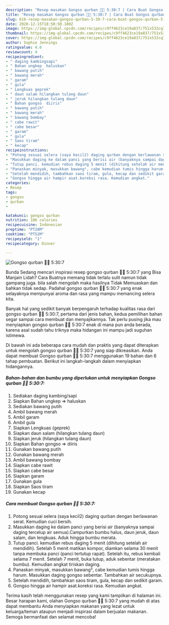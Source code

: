 ```yaml
---
description: "Resep masakan Gongso qurban 🐐🐄 5:30:7 | Cara Buat Gongso qurban 🐐🐄 5:30:7 Yang Enak Dan Mudah"
title: "Resep masakan Gongso qurban 🐐🐄 5:30:7 | Cara Buat Gongso qurban 🐐🐄 5:30:7 Yang Enak Dan Mudah"
slug: 616-resep-masakan-gongso-qurban-5-30-7-cara-buat-gongso-qurban-5-30-7-yang-enak-dan-mudah
date: 2020-12-15T18:50:50.180Z
image: https://img-global.cpcdn.com/recipes/c9ff4623ce19a837/751x532cq70/gongso-qurban-🐐🐄-5307-foto-resep-utama.jpg
thumbnail: https://img-global.cpcdn.com/recipes/c9ff4623ce19a837/751x532cq70/gongso-qurban-🐐🐄-5307-foto-resep-utama.jpg
cover: https://img-global.cpcdn.com/recipes/c9ff4623ce19a837/751x532cq70/gongso-qurban-🐐🐄-5307-foto-resep-utama.jpg
author: Sophie Jennings
ratingvalue: 4.6
reviewcount: 4
recipeingredient:
- " daging kambingsapi"
- " Bahan ungkep  haluskan"
- " bawang putih"
- " bawang merah"
- " garam"
- " gula"
- " Lengkuas geprek"
- " daun salam hilangkan tulang daun"
- " jeruk hilangkan tulang daun"
- " Bahan gongso  diiris"
- " bawang putih"
- " bawang merah"
- " bawang bombay"
- " cabe rawit"
- " cabe besar"
- " garam"
- " gula"
- " Saos tiram"
- " kecap"
recipeinstructions:
- "Potong sesuai selera (saya kecil2) daging qurban dengan berlawanan serat. Kemudian cuci bersih."
- "Masukkan daging ke dalam panci yang berisi air (banyaknya sampai daging tercelup air semua).Campurkan bumbu halus, daun jeruk, daun salam, dan lengkuas. Aduk hingga bumbu merata."
- "Tutup panci. kemudian rebus daging 5 menit (dihitung setelah air mendidih). Setelah 5 menit matikan kompor, diamkan selama 30 menit tanpa membuka panci (panci tertutup rapat). Setelah itu, rebus kembali selama 7 menit. Setelah 7 menit, buka tutup, aduk sebentar (meratakan bumbu). Kemudian angkat tiriskan daging."
- "Panaskan minyak, masukkan bawang², cabe kemudian tumis hingga harum. Masukkan daging gongso sebentar. Tambahkan air secukupnya."
- "Setelah mendidih, tambahkan saos tiram, gula, kecap dan sedikit garam."
- "Gongso hingga air hampir asat.koreksi rasa. Kemudian angkat."
categories:
- Resep
tags:
- gongso
- qurban
- 

katakunci: gongso qurban  
nutrition: 186 calories
recipecuisine: Indonesian
preptime: "PT28M"
cooktime: "PT52M"
recipeyield: "1"
recipecategory: Dinner

---
```



![Gongso qurban 🐐🐄 5:30:7](https://img-global.cpcdn.com/recipes/c9ff4623ce19a837/751x532cq70/gongso-qurban-🐐🐄-5307-foto-resep-utama.jpg)

Bunda Sedang mencari inspirasi resep gongso qurban 🐐🐄 5:30:7 yang Bisa Manjain Lidah? Cara Buatnya memang tidak terlalu sulit namun tidak gampang juga. bila salah mengolah maka hasilnya Tidak Memuaskan dan bahkan tidak sedap. Padahal gongso qurban 🐐🐄 5:30:7 yang enak selayaknya mempunyai aroma dan rasa yang mampu memancing selera kita.



Banyak hal yang sedikit banyak berpengaruh terhadap kualitas rasa dari gongso qurban 🐐🐄 5:30:7, pertama dari jenis bahan, kedua pemilihan bahan segar sampai cara membuat dan menyajikannya. Tak perlu pusing jika mau menyiapkan gongso qurban 🐐🐄 5:30:7 enak di mana pun anda berada, karena asal sudah tahu triknya maka hidangan ini mampu jadi suguhan istimewa.


Di bawah ini ada beberapa cara mudah dan praktis yang dapat diterapkan untuk mengolah gongso qurban 🐐🐄 5:30:7 yang siap dikreasikan. Anda dapat membuat Gongso qurban 🐐🐄 5:30:7 menggunakan 19 bahan dan 6 tahap pembuatan. Berikut ini langkah-langkah dalam menyiapkan hidangannya.

<!--inarticleads1-->

##### Bahan-bahan dan bumbu yang diperlukan untuk menyiapkan Gongso qurban 🐐🐄 5:30:7:

1. Sediakan  daging kambing/sapi
1. Siapkan  Bahan ungkep =&gt; haluskan
1. Sediakan  bawang putih
1. Ambil  bawang merah
1. Ambil  garam
1. Ambil  gula
1. Siapkan  Lengkuas (geprek)
1. Siapkan  daun salam (hilangkan tulang daun)
1. Siapkan  jeruk (hilangkan tulang daun)
1. Siapkan  Bahan gongso =&gt; diiris
1. Gunakan  bawang putih
1. Gunakan  bawang merah
1. Ambil  bawang bombay
1. Siapkan  cabe rawit
1. Siapkan  cabe besar
1. Siapkan  garam
1. Gunakan  gula
1. Siapkan  Saos tiram
1. Gunakan  kecap




<!--inarticleads2-->

##### Cara membuat Gongso qurban 🐐🐄 5:30:7:

1. Potong sesuai selera (saya kecil2) daging qurban dengan berlawanan serat. Kemudian cuci bersih.
1. Masukkan daging ke dalam panci yang berisi air (banyaknya sampai daging tercelup air semua).Campurkan bumbu halus, daun jeruk, daun salam, dan lengkuas. Aduk hingga bumbu merata.
1. Tutup panci. kemudian rebus daging 5 menit (dihitung setelah air mendidih). Setelah 5 menit matikan kompor, diamkan selama 30 menit tanpa membuka panci (panci tertutup rapat). Setelah itu, rebus kembali selama 7 menit. Setelah 7 menit, buka tutup, aduk sebentar (meratakan bumbu). Kemudian angkat tiriskan daging.
1. Panaskan minyak, masukkan bawang², cabe kemudian tumis hingga harum. Masukkan daging gongso sebentar. Tambahkan air secukupnya.
1. Setelah mendidih, tambahkan saos tiram, gula, kecap dan sedikit garam.
1. Gongso hingga air hampir asat.koreksi rasa. Kemudian angkat.




Terima kasih telah menggunakan resep yang kami tampilkan di halaman ini. Besar harapan kami, olahan Gongso qurban 🐐🐄 5:30:7 yang mudah di atas dapat membantu Anda menyiapkan makanan yang lezat untuk keluarga/teman ataupun menjadi inspirasi dalam berjualan makanan. Semoga bermanfaat dan selamat mencoba!
